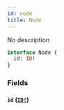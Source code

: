 ```yaml
---
id: node
title: Node
---
```


No description

```graphql
interface Node {
  id: ID!
}
```

### Fields

#### `id` ([`ID!`](https://developer.rippling.com/docs/rippling-graphql/docs/partners/truework/scalars/id.md))
